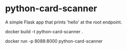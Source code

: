 # python-card-scanner
A simple Flask app that prints 'hello' at the root endpoint.

docker build -t python-card-scanner .

docker run -p 8088:8000 python-card-scanner